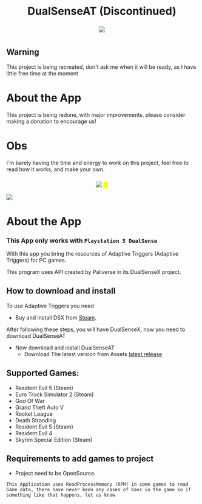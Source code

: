 <h1 align="center">DualSenseAT (Discontinued)</h1>
<h3 align="center"></h3>
</p>
</p>
  <p align="center">
  <p align="center">

     
<div align="center">
    
<a href="https://github.com/josealissonbr/DualSenseAT/releases"><img src="https://img.shields.io/github/downloads/josealissonbr/DualSenseAT/total.svg" style="max-width: 100%;" /></a>

</div>

<h1 align="center"></h1>
</p>
</p>

## Warning
This project is being recreated, don't ask me when it will be ready, as I have little free time at the moment

# About the App
This project is being redone, with major improvements, please consider making a donation to encourage us!

# Obs
I'm barely having the time and energy to work on this project, feel free to read how it works, and make your own.

<div align="center">
  <h3 align="center"></h3>
<a href="https://www.paypal.com/donate/?hosted_button_id=N576WTARWPCFC" alt="Contributors">
<img src="https://img.shields.io/badge/PayPal-Support Me-red.svg?style=for-the-badge&color=ffffff&logo=PayPal" /></a>
  <mark>ㅤ</mark>
</div>
</p>

<img src="https://github.com/josealissonbr/DualSenseAT/blob/main/screenshots/v0.1.0.2.png?raw=true" align="center" />

# About the App
### This App only works with `Playstation 5 DualSense`

With this app you bring the resources of Adaptive Triggers (Adaptive Triggers) for PC games.

This program uses API created by Paliverse in its DualSenseX project.

## How to download and install

To use Adaptive Triggers you need

* Buy and install DSX from [Steam](https://store.steampowered.com/app/1812620/DSX/).

    
After following these steps, you will have DualSenseX, now you need to download DualSenseAT
* Now download and install DualSenseAT
     * Download The latest version from Assets [latest release](https://github.com/josealissonbr/DualSenseAT/releases/latest)

 
## **Supported Games:**
- Resident Evil 5 (Steam)
- Euro Truck Simulator 2 (Steam)
- God Of War
- Grand Theft Auto V
- Rocket League
- Death Stranding
- Resident Evil 5 (Steam)
- Resident Evil 4
- Skyrim Special Edition (Steam)

## **Requirements to add games to project**
- Project need to be OpenSource.


`This Application uses ReadProcessMemory (RPM) in some games to read Game data, there have never been any cases of bans in the game so if something like that happens, let us know`
